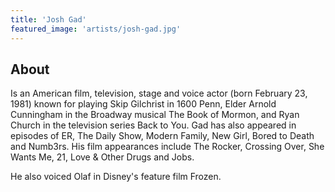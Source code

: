 ```yaml
---
title: 'Josh Gad'
featured_image: 'artists/josh-gad.jpg'
---
```


## About

Is an American film, television, stage and voice actor (born February 23, 1981) known for playing Skip Gilchrist in 1600 Penn, Elder Arnold Cunningham in the Broadway musical The Book of Mormon, and Ryan Church in the television series Back to You. 
Gad has also appeared in episodes of ER, The Daily Show, Modern Family, New Girl, Bored to Death and Numb3rs. His film appearances include The Rocker, Crossing Over, She Wants Me, 21, Love & Other Drugs and Jobs. 

He also voiced Olaf in Disney's feature film Frozen.
